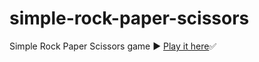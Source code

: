 # simple-rock-paper-scissors
 Simple Rock Paper Scissors game ▶️
 <a href="https://itsozod.github.io/simple-rock-paper-scissors/">Play it here</a>✅

